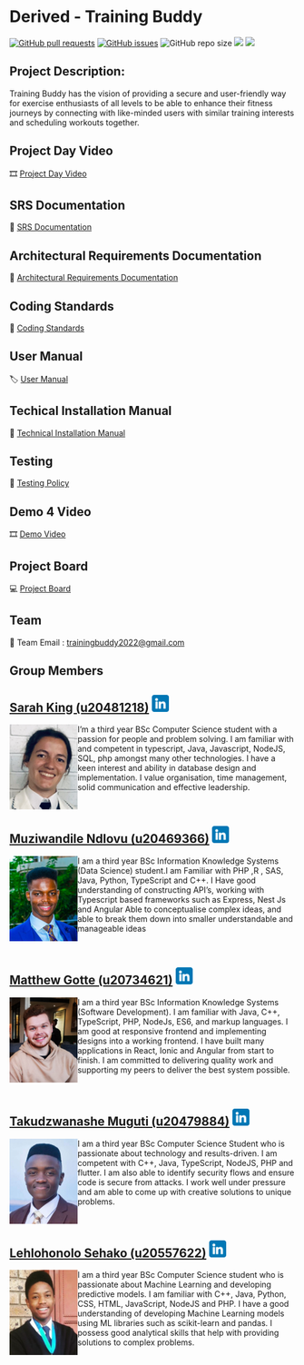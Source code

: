 # Derived - Training Buddy


<a href= "https://github.com/COS301-SE-2022/Training-Buddy/pulls"><img alt="GitHub pull requests" src="https://img.shields.io/github/issues-pr/COS301-SE-2022/Training-Buddy?style=plastic"></a>
<a href = "https://github.com/COS301-SE-2022/Training-Buddy/issues"><img alt="GitHub issues" src="https://img.shields.io/github/issues/COS301-SE-2022/Training-Buddy?style=plastic"></a>
<img alt="GitHub repo size" src="https://img.shields.io/github/repo-size/COS301-SE-2022/Training-Buddy?style=plastic">
<a href="https://github.com/COS301-SE-2022/Training-Buddy/actions/workflows/index.yml"><img src="https://github.com/COS301-SE-2022/Training-Buddy/actions/workflows/index.yml/badge.svg"/></a>
<a href="https://codecov.io/gh/COS301-SE-2022/Training-Buddy"><img src="https://codecov.io/gh/COS301-SE-2022/Training-Buddy/branch/develop/graph/badge.svg?token=9XR7O7FKXM"/></a>


## Project Description:
Training Buddy has the vision of providing a secure and user-friendly way for exercise enthusiasts of all levels to be able to enhance their fitness journeys by connecting with like-minded users with similar training interests and scheduling workouts together.
## Project Day Video
:film_strip: [Project Day Video](https://drive.google.com/file/d/1iVZNZZpV2mjaM5KQggdtjBA10SQFWOzD/view?usp=sharing)

<!-- ## Demo Video  -->
<!-- [Demo 1 Video](https://drive.google.com/file/d/1VgraqJdbI0Ttjr7Imh1lyMxpHckIchIe/view?usp=sharing) <br />
[Demo 2 Video](https://drive.google.com/file/d/16HGM6abDNq-PTmbMsWscwEkMdnlFbey5/view) <br />
[Demo 3 Video](https://drive.google.com/file/d/1QhfkF6Se2Vh7Useu7G4fC1lsxzP24H38/view) <br/> -->


## SRS Documentation 
<!-- [SRS Documentation V1.0](https://github.com/COS301-SE-2022/Training-Buddy/wiki/SRS-Documentation) <br />
[SRS Documentation V2.0](https://drive.google.com/file/d/1vYGTjTBwJ1_2B4sOtKG0e5vTziMNE-wg/view) <br />
[SRS Documentation V3.0](https://drive.google.com/file/d/1vYGTjTBwJ1_2B4sOtKG0e5vTziMNE-wg/view) <br /> -->
:blue_book: [SRS Documentation](https://drive.google.com/file/d/1fABmfDkwz0Ezh6cKfqpg52FSbCJvISKI/view?usp=sharing) 

## Architectural Requirements Documentation
<!-- [Architectural Requirements Documentation V1.0](https://drive.google.com/file/d/1xsvFs1x3hQXYKuIIrjz9z2tl8D2qWe4l/view) <br />
[Architectural Requirements Documentation V2.0](https://drive.google.com/file/d/1fABmfDkwz0Ezh6cKfqpg52FSbCJvISKI/view?usp=sharing)<br/>
[Architectural Requirements Documentation V3.0](https://drive.google.com/file/d/1fABmfDkwz0Ezh6cKfqpg52FSbCJvISKI/view?usp=sharing)<br/> -->
:scroll: [Architectural Requirements Documentation](https://drive.google.com/file/d/1KlKqZSvIDJDhWchjRhmDR57qQ7EfsQ4k/view?usp=sharing)

## Coding Standards
:bookmark_tabs: [Coding Standards](https://drive.google.com/file/d/1g6UESbQdgPT59G09W2i9J_fzj0e0kqNq/view) <br />

## User Manual
<!-- [User Manual V1.0](https://drive.google.com/file/d/1e91Brcpey9gcpRX7sWTTVkQFFI2ISfT_/view?usp=sharing) <br />
[User Manual V2.0](https://drive.google.com/file/d/1eVV3DswPrMxBuh9t8f9dCcnYcHnR4ijP/view?usp=sharing) <br/> -->
:label: [User Manual](https://drive.google.com/file/d/1W9fEsayeOTKhEAtDZDiu6kat_7wnuhSY/view?usp=sharing) <br/>

## Techical Installation Manual
<!-- [Technical Installation Manual V1.0](https://drive.google.com/file/d/1S1eTzJuTcUshSHsP_U5ZVLyc221xTdLc/view?usp=sharing) <br/> -->
:page_with_curl: [Technical Installation Manual](https://drive.google.com/file/d/1YVK2sgfkmA80ODPcHXC7LnNcsD7kjp1n/view?usp=sharing)

## Testing
:green_book: [Testing Policy](https://drive.google.com/drive/folders/1BvFLOpGtyEMrmksEEIFJdeTm02gMu0ZF?usp=sharing) <br/>
<!-- [Usability Testing V1.0](https://drive.google.com/drive/folders/1jR68bcUlaCEGVx0pGDFy7-68lqCDx9Ns?usp=sharing) <br/> -->

## Demo 4 Video

:film_strip: [Demo Video](https://drive.google.com/file/d/1f9YZdDtqQ-1-LLaHhmr3q-a6UK6JMN-m/view?usp=sharing)

## Project Board
:computer: [Project Board](https://github.com/COS301-SE-2022/Training-Buddy/projects/1)

## Team
:email: Team Email : [trainingbuddy2022@gmail.com](mailto:trainingbuddy2022@gmail.com)


## Group Members
<!-- -------------------------------------------------------------- -->
<!--SARAH-->
## [Sarah King (u20481218)](https://github.com/sarah-a-king) <a href="https://www.linkedin.com/in/sarah-king-030363234/"><img height="30px" src="https://github.com/COS301-SE-2022/Training-Buddy/blob/main/profileimages/linkedin.png"></img></a>
<img src="https://github.com/COS301-SE-2022/Training-Buddy/blob/main/profileimages/Sarah_King.png" alt="Image" align="left" height="150px"/>

I’m a third year BSc Computer Science student with a passion for people and problem solving. I am familiar with and competent in typescript, Java, Javascript, NodeJS, SQL, php amongst many other technologies. I have a keen interest and ability in database design and implementation. I value organisation, time management, solid communication and effective leadership.

<br clear="left"/>

<!--MUZI-->
## [Muziwandile Ndlovu (u20469366)](https://github.com/MuziwandileTNdlovu) <a href="https://www.linkedin.com/in/muziwandile-taboka-ndlovu-b5aab6230/"><img height="30px" src="https://github.com/COS301-SE-2022/Training-Buddy/blob/main/profileimages/linkedin.png"></img></a>
<img src="https://github.com/COS301-SE-2022/Training-Buddy/blob/main/profileimages/Muziwandile_Ndlovu.png" alt="Image" align="left" height="150px"/>

I am a third year BSc Information Knowledge Systems (Data Science) student.I am Familiar with PHP ,R , SAS, Java, Python, TypeScript and C++. I Have good understanding of constructing API’s, working with Typescript based frameworks such as Express, Nest Js and Angular Able to conceptualise complex ideas, and able to break them down into smaller understandable and manageable ideas

<br clear="left"/>

<!--MATTHEW-->
## [Matthew Gotte (u20734621)](https://github.com/MatthewGotte) <a href="https://www.linkedin.com/in/matthew-gotte-ab85531a4/"><img height="30px" src="https://github.com/COS301-SE-2022/Training-Buddy/blob/main/profileimages/linkedin.png"></img></a>
<img src="https://github.com/COS301-SE-2022/Training-Buddy/blob/main/profileimages/Matthew_Gotte.png" alt="Image" align="left" height="150px"/>

I am a third year BSc Information Knowledge Systems (Software Development). I am familiar with Java, C++, TypeScript, PHP, NodeJs, ES6, and markup languages. I am good at responsive frontend and implementing designs into a working frontend. I have built many applications in React, Ionic and Angular from start to finish. I am committed to delivering quality work and supporting my peers to deliver the best system possible.

<br clear="left"/>

<!--TAKU-->
## [Takudzwanashe Muguti (u20479884)](https://github.com/takumuguti) <a href="https://www.linkedin.com/in/takudzwanashe-muguti-987208206/"><img height="30px" src="https://github.com/COS301-SE-2022/Training-Buddy/blob/main/profileimages/linkedin.png"></img></a>
<img src="https://github.com/COS301-SE-2022/Training-Buddy/blob/main/profileimages/Takudzwanashe_Muguti.png" alt="Image" align="left" height="150px"/>

I am a third year BSc Computer Science Student who is passionate about technology and results-driven. I am competent with C++, Java, TypeScript, NodeJS, PHP and flutter. I am also able to identify security flows and ensure code is secure from attacks. I work well under pressure and am able to come up with creative solutions to unique problems.

<br clear="left"/>

<!--HLONI-->
## [Lehlohonolo Sehako (u20557622)](https://github.com/Lehlohonolo-Sehako) <a href="https://www.linkedin.com/in/lehlohonolo-sehako-4378311b6/"><img height="30px" src="https://github.com/COS301-SE-2022/Training-Buddy/blob/main/profileimages/linkedin.png"></img></a>
<img src="https://github.com/COS301-SE-2022/Training-Buddy/blob/main/profileimages/Lehlohonolo_Sehako.png" alt="Image" align="left" height="150px"/>

I am a third year BSc Computer Science student who is passionate about Machine Learning and developing predictive models. I am familiar with C++, Java, Python, CSS, HTML, JavaScript, NodeJS and PHP. I have a good understanding of developing Machine Learning models using ML libraries such as scikit-learn and pandas. I possess good analytical skills that help with providing solutions to complex problems.

<br clear="left"/>

<!-- -------------------------------------------------------------- -->
